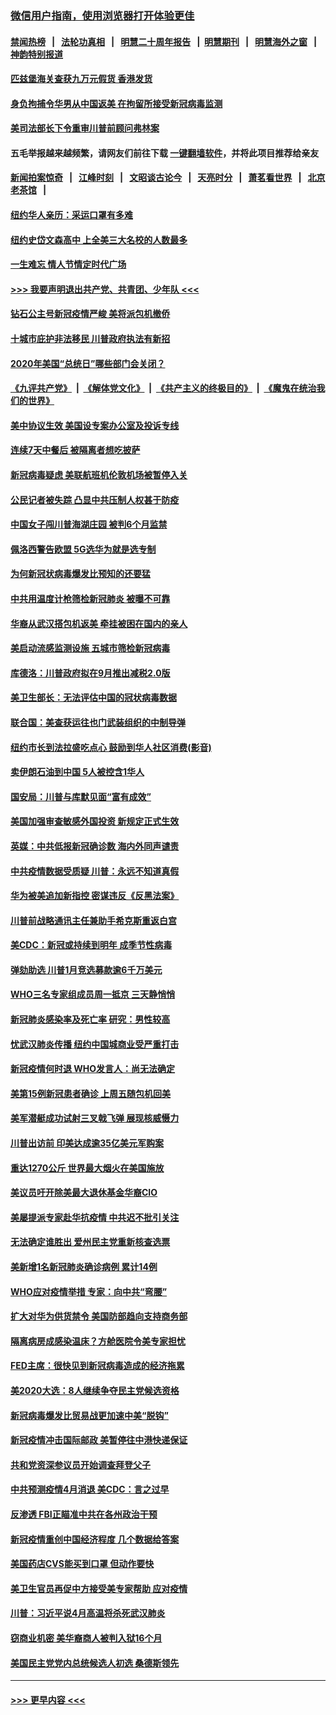 ### [微信用户指南，使用浏览器打开体验更佳](https://github.com/gfw-breaker/banned-news1/blob/master/indexes/wechat-guide.md?t=0)
#### [禁闻热榜](热点新闻.md?t=0)  &nbsp;&nbsp;|&nbsp;&nbsp; [法轮功真相](https://github.com/gfw-breaker/truth/blob/master/README.md?t=0) &nbsp;&nbsp;|&nbsp;&nbsp; [明慧二十周年报告](https://github.com/gfw-breaker/mh-reports/blob/master/README.md?t=0) &nbsp;&nbsp;|&nbsp;&nbsp;[明慧期刊](https://github.com/gfw-breaker/mh-qikan) &nbsp;&nbsp;|&nbsp;&nbsp; [明慧海外之窗](https://github.com/gfw-breaker/mh-news/blob/master/README.md?t=0) &nbsp;&nbsp;|&nbsp;&nbsp; [神韵特别报道](https://github.com/gfw-breaker/mh-news/blob/master/shenyun.md?t=0)
#### [匹兹堡海关查获九万元假货 香港发货](../pages/nsc412/n11870716.md?t=02151822) 
#### [身负拘捕令华男从中国返美  在拘留所接受新冠病毒监测](../pages/nsc412/n11870710.md?t=02151822) 
#### [美司法部长下令重审川普前顾问弗林案](../pages/nsc412/n11870258.md?t=02151822) 
#### 五毛举报越来越频繁，请网友们前往下载 [一键翻墙软件](https://github.com/gfw-breaker/ssr-accounts)，并将此项目推荐给亲友
#### [新闻拍案惊奇](https://github.com/gfw-breaker/banned-news1/blob/master/pages/link4.md) &nbsp;&nbsp;|&nbsp;&nbsp; [江峰时刻](https://github.com/gfw-breaker/banned-news1/blob/master/pages/link4.md) &nbsp;&nbsp;|&nbsp;&nbsp; [文昭谈古论今](https://github.com/gfw-breaker/banned-news1/blob/master/pages/link4.md) &nbsp;&nbsp;|&nbsp;&nbsp; [天亮时分](https://github.com/gfw-breaker/banned-news1/blob/master/pages/link4.md) &nbsp;&nbsp;|&nbsp;&nbsp; [萧茗看世界](https://github.com/gfw-breaker/banned-news1/blob/master/pages/link4.md) &nbsp;&nbsp;|&nbsp;&nbsp; [北京老茶馆](https://github.com/gfw-breaker/banned-news1/blob/master/pages/link4.md) &nbsp;&nbsp;|&nbsp;&nbsp; 
#### [纽约华人亲历：采运口罩有多难](../pages/nsc412/n11870531.md?t=02151822) 
#### [纽约史岱文森高中  上全美三大名校的人数最多](../pages/nsc412/n11870557.md?t=02151822) 
#### [一生难忘 情人节情定时代广场](../pages/nsc412/n11870536.md?t=02151822) 
#### [>>> 我要声明退出共产党、共青团、少年队 <<<](https://github.com/begood0513/goodnews/blob/master/quit/letter.md) 
#### [钻石公主号新冠疫情严峻 美将派包机撤侨](../pages/nsc412/n11870505.md?t=02151822) 
#### [十城市庇护非法移民 川普政府执法有新招](../pages/nsc412/n11870410.md?t=02151822) 
#### [2020年美国“总统日”哪些部门会关闭？](../pages/nsc412/n11870148.md?t=02151822) 
#### [《九评共产党》](https://github.com/begood0513/9ping.md/blob/master/README.md) &nbsp;|&nbsp; [《解体党文化》](../../../../jtdwh.md/blob/master/README.md)  &nbsp;|&nbsp; [《共产主义的终极目的》](../../../../gczydzjmd.md/blob/master/README.md) &nbsp;|&nbsp; [《魔鬼在统治我们的世界》](../../../../mgztzwmdsj.md/blob/master/README.md) 
#### [美中协议生效 美国设专案办公室及投诉专线](../pages/nsc412/n11870266.md?t=02151822) 
#### [连续7天中餐后 被隔离者想吃披萨](../pages/nsc412/n11870243.md?t=02151822) 
#### [新冠病毒疑虑 美联航班机伦敦机场被暂停入关](../pages/nsc412/n11870015.md?t=02151822) 
#### [公民记者被失踪 凸显中共压制人权甚于防疫](../pages/nsc412/n11870042.md?t=02151822) 
#### [中国女子闯川普海湖庄园 被判6个月监禁](../pages/nsc412/n11869919.md?t=02151822) 
#### [佩洛西警告欧盟 5G选华为就是选专制](../pages/nsc412/n11869898.md?t=02151822) 
#### [为何新冠状病毒爆发比预知的还要猛](../pages/nsc412/n11869828.md?t=02151822) 
#### [中共用温度计枪筛检新冠肺炎 被曝不可靠](../pages/nsc412/n11869707.md?t=02151822) 
#### [华裔从武汉搭包机返美 牵挂被困在国内的亲人](../pages/nsc412/n11869711.md?t=02151822) 
#### [美启动流感监测设施 五城市筛检新冠病毒](../pages/nsc412/n11869689.md?t=02151822) 
#### [库德洛：川普政府拟在9月推出减税2.0版](../pages/nsc412/n11869627.md?t=02151822) 
#### [美卫生部长：无法评估中国的冠状病毒数据](../pages/nsc412/n11869301.md?t=02151822) 
#### [联合国：美查获运往也门武装组织的中制导弹](../pages/nsc412/n11868677.md?t=02151822) 
#### [纽约市长到法拉盛吃点心  鼓励到华人社区消费(影音)](../pages/nsc412/n11868197.md?t=02151822) 
#### [卖伊朗石油到中国  5人被控含1华人](../pages/nsc412/n11867988.md?t=02151822) 
#### [国安局：川普与库默见面“富有成效”](../pages/nsc412/n11867976.md?t=02151822) 
#### [美国加强审查敏感外国投资 新规定正式生效](../pages/nsc412/n11868041.md?t=02151822) 
#### [英媒：中共低报新冠确诊数 海内外同声谴责](../pages/nsc412/n11867421.md?t=02151822) 
#### [中共疫情数据受质疑 川普：永远不知道真假](../pages/nsc412/n11867195.md?t=02151822) 
#### [华为被美追加新指控 密谋违反《反黑法案》](../pages/nsc412/n11867191.md?t=02151822) 
#### [川普前战略通讯主任兼助手希克斯重返白宫](../pages/nsc412/n11867104.md?t=02151822) 
#### [美CDC：新冠或持续到明年 成季节性病毒](../pages/nsc412/n11867279.md?t=02151822) 
#### [弹劾助选 川普1月竞选募款逾6千万美元](../pages/nsc412/n11866950.md?t=02151822) 
#### [WHO三名专家组成员周一抵京 三天静悄悄](../pages/nsc412/n11866947.md?t=02151822) 
#### [新冠肺炎感染率及死亡率 研究：男性较高](../pages/nsc412/n11866956.md?t=02151822) 
#### [忧武汉肺炎传播 纽约中国城商业受严重打击](../pages/nsc412/n11866902.md?t=02151822) 
#### [新冠疫情何时退 WHO发言人：尚无法确定](../pages/nsc412/n11866864.md?t=02151822) 
#### [美第15例新冠患者确诊 上周五随包机回美](../pages/nsc412/n11866852.md?t=02151822) 
#### [美军潜艇成功试射三叉戟飞弹 展现核威慑力](../pages/nsc412/n11866046.md?t=02151822) 
#### [川普出访前 印美达成逾35亿美元军购案](../pages/nsc412/n11865444.md?t=02151822) 
#### [重达1270公斤 世界最大烟火在美国施放](../pages/nsc412/n11865198.md?t=02151822) 
#### [美议员吁开除美最大退休基金华裔CIO](../pages/nsc412/n11865230.md?t=02151822) 
#### [美屡提派专家赴华抗疫情 中共迟不批引关注](../pages/nsc412/n11864719.md?t=02151822) 
#### [无法确定谁胜出 爱州民主党重新核查选票](../pages/nsc412/n11864830.md?t=02151822) 
#### [美新增1名新冠肺炎确诊病例 累计14例](../pages/nsc412/n11864893.md?t=02151822) 
#### [WHO应对疫情举措 专家：向中共“弯腰”](../pages/nsc412/n11864727.md?t=02151822) 
#### [扩大对华为供货禁令 美国防部趋向支持商务部](../pages/nsc412/n11864773.md?t=02151822) 
#### [隔离病房成感染温床？方舱医院令美专家担忧](../pages/nsc412/n11864575.md?t=02151822) 
#### [FED主席：很快见到新冠病毒造成的经济拖累](../pages/nsc412/n11864507.md?t=02151822) 
#### [美2020大选：8人继续争夺民主党候选资格](../pages/nsc412/n11864327.md?t=02151822) 
#### [新冠病毒爆发比贸易战更加速中美“脱钩”](../pages/nsc412/n11864470.md?t=02151822) 
#### [新冠疫情冲击国际邮政 美暂停往中港快递保证](../pages/nsc412/n11864207.md?t=02151822) 
#### [共和党资深参议员开始调查拜登父子](../pages/nsc412/n11863984.md?t=02151822) 
#### [中共预测疫情4月消退 美CDC：言之过早](../pages/nsc412/n11864310.md?t=02151822) 
#### [反渗透 FBI正瞄准中共在各州政治干预](../pages/nsc412/n11864300.md?t=02151822) 
#### [新冠疫情重创中国经济程度 几个数据给答案](../pages/nsc412/n11864203.md?t=02151822) 
#### [美国药店CVS能买到口罩 但动作要快](../pages/nsc412/n11862438.md?t=02151822) 
#### [美卫生官员再促中方接受美专家帮助 应对疫情](../pages/nsc412/n11864043.md?t=02151822) 
#### [川普：习近平说4月高温将杀死武汉肺炎](../pages/nsc412/n11860814.md?t=02151822) 
#### [窃商业机密 美华裔商人被判入狱16个月](../pages/nsc412/n11863911.md?t=02151822) 
#### [美国民主党党内总统候选人初选 桑德斯领先](../pages/nsc412/n11863475.md?t=02151822) 

----
#### [ >>> 更早内容 <<< ](../indexes/nsc412-earlier.md)
